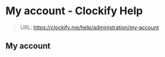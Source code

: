 # My account - Clockify Help

> URL: https://clockify.me/help/administration/my-account

## My account